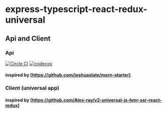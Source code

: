 # express-typescript-react-redux-universal
## Api and Client

### Api
[![Circle CI](https://circleci.com/gh/mariocoski/express-typescript-react-redux-universal/tree/master.svg?style=shield&circle-token=88e32946d9aeadd3a9aacb7871a857355da29cb6)](https://circleci.com/gh/mariocoski/express-typescript-react-redux-universal/tree/master)
[![codecov](https://codecov.io/gh/mariocoski/express-typescript-react-redux-universal/branch/master/graph/badge.svg)](https://codecov.io/gh/mariocoski/express-typescript-react-redux-universal)

#### inspired by [https://github.com/joshuaslate/mern-starter]

### Client (universal app)

#### inspired by [https://github.com/Alex-ray/v2-universal-js-hmr-ssr-react-redux]

